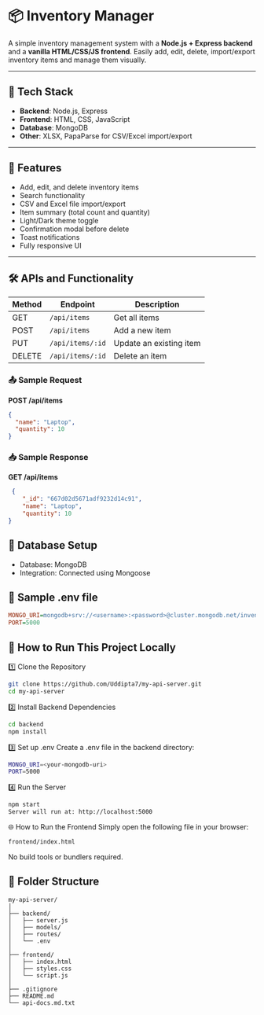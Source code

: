 # 📦 Inventory Manager

A simple inventory management system with a **Node.js + Express backend** and a **vanilla HTML/CSS/JS frontend**. Easily add, edit, delete, import/export inventory items and manage them visually.

---

## 🔧 Tech Stack

- **Backend**: Node.js, Express
- **Frontend**: HTML, CSS, JavaScript
- **Database**: MongoDB
- **Other**: XLSX, PapaParse for CSV/Excel import/export

---

## 📌 Features

- Add, edit, and delete inventory items
- Search functionality
- CSV and Excel file import/export
- Item summary (total count and quantity)
- Light/Dark theme toggle
- Confirmation modal before delete
- Toast notifications
- Fully responsive UI

---

## 🛠️ APIs and Functionality

| Method | Endpoint             | Description             |
|--------|----------------------|-------------------------|
| GET    | `/api/items`         | Get all items           |
| POST   | `/api/items`         | Add a new item          |
| PUT    | `/api/items/:id`     | Update an existing item |
| DELETE | `/api/items/:id`     | Delete an item          |

### 📤 Sample Request

**POST /api/items**
```json
{
  "name": "Laptop",
  "quantity": 10
}
```
### 📥 Sample Response

**GET /api/items**
```json
 {
    "_id": "667d02d5671adf9232d14c91",
    "name": "Laptop",
    "quantity": 10
}
```
## 🧪 Database Setup
- Database: MongoDB
- Integration: Connected using Mongoose

## 🔌 Sample .env file
```ini
MONGO_URI=mongodb+srv://<username>:<password>@cluster.mongodb.net/inventory
PORT=5000
```
## 🚀 How to Run This Project Locally
1️⃣ Clone the Repository
```bash
git clone https://github.com/Uddipta7/my-api-server.git
cd my-api-server
```
2️⃣ Install Backend Dependencies
```bash
cd backend
npm install
```
3️⃣ Set up .env
Create a .env file in the backend directory:
```bash
MONGO_URI=<your-mongodb-uri>
PORT=5000
```
4️⃣ Run the Server
```bash
npm start
Server will run at: http://localhost:5000
```

🌐 How to Run the Frontend
Simply open the following file in your browser:
```bash
frontend/index.html
```
No build tools or bundlers required.

## 📎 Folder Structure
```pgsql
my-api-server/
│
├── backend/
│   ├── server.js
│   ├── models/
│   ├── routes/
│   └── .env
│
├── frontend/
│   ├── index.html
│   ├── styles.css
│   └── script.js
│
├── .gitignore
├── README.md
└── api-docs.md.txt
```
